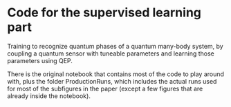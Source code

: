 # Code for the supervised learning part

Training to recognize quantum phases of a quantum many-body system, 
by coupling a quantum sensor with tuneable parameters and learning those parameters using QEP.

There is the original notebook that contains most of the code to play around with, plus the folder ProductionRuns, which includes the actual runs used for most of the subfigures in the paper (except a few figures that are already inside the notebook).
